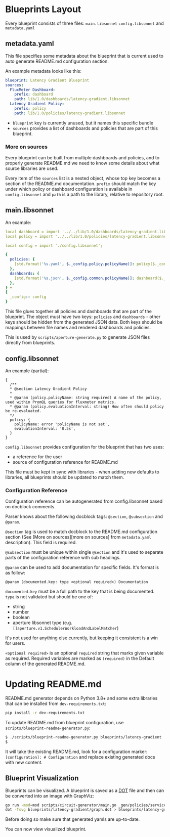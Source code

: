 # Blueprints Layout

Every blueprint consists of three files: `main.libsonnet` `config.libsonnet` and `metadata.yaml`

## metadata.yaml

This file specifies some metadata about the blueprint that is current used to auto generate README.md
configuration section.

An example metadata looks like this:

```yaml
blueprint: Latency Gradient Blueprint
sources:
  FluxMeter Dashboard:
    prefix: dashboard
    path: lib/1.0/dashboards/latency-gradient.libsonnet
  Latency Gradient Policy:
    prefix: policy
    path: lib/1.0/policies/latency-gradient.libsonnet
```

- `blueprint` key is currently unused, but it names this specific bundle
- `sources` provides a list of dashboards and policies that are part of this blueprint.

### More on sources

Every blueprint can be built from multiple dashboards and policies, and to properly
generate README.md we need to know some details about what source libraries are used.

Every item of the `sources` list is a nested object, whose top key becomes a section
of the README.md documentation. `prefix` should match the key under which policy or
dashboard configuration is available in `config.libsonnet` and `path` is a path to
the library, relative to repository root.

## main.libsonnet

An example:

```yaml
local dashboard = import '../../lib/1.0/dashboards/latency-gradient.libsonnet';
local policy = import '../../lib/1.0/policies/latency-gradient.libsonnet';

local config = import './config.libsonnet';

{
  policies: {
    [std.format('%s.yaml', $._config.policy.policyName)]: policy($._config.policy),
  },
  dashboards: {
    [std.format('%s.json', $._config.common.policyName)]: dashboard($._config.dashboard),
  },
} +
{
  _config:: config
}
```

This file glues together all policies and dashboards that are part of the blueprint.
The object must have two keys: `policies` and `dashboards` - other keys should be hidden
from the generated JSON data. Both keys should be mappings between file names and rendered
dashboards and policies.

This is used by `scripts/aperture-generate.py` to generate JSON files directly from blueprints.

## config.libsonnet

An example (partial):

```jsonnet
{
  /**
  * @section Latency Gradient Policy
  *
  * @param (policy.policyName: string required) A name of the policy, used within PromQL queries for fluxmeter metrics.
  * @param (policy.evaluationInterval: string) How often should policy be re-evaluated.
  */
  policy: {
    policyName: error 'policyName is not set',
    evaluationInterval: '0.5s',
  }
}
```

`config.libsonnet` provides configuration for the blueprint that has two uses:

- a reference for the user
- source of configuration reference for README.md

This file must be kept in sync with libraries - when adding new defaults to libraries, all blueprints
should be updated to match them.

### Configuration Reference

Configuration reference can be autogenerated from config.libsonnet based on docblock comments.

Parser knows about the following docblock tags: `@section`, `@subsection` and `@param`.

`@section` tag is used to match docblock to the README.md configuration section (See
[More on sources][more on sources] from `metadata.yaml` description). This field is
required.

`@subsection` must be unique within single `@section` and it's used to separate parts of the
configuration reference with sub headings.

`@param` can be used to add documentation for specific fields. It's format is as follow:

```
@param (documented.key: type <optional required>) Documentation
```

`documented.key` must be a full path to the key that is being documented.
`type` is not validated but should be one of:

- string
- number
- boolean
- aperture libsonnet type (e.g. `[]aperture.v1.SchedulerWorkloadAndLabelMatcher`)

It's not used for anything else currently, but keeping it consistent is a win for users.

`<optional required>` is an optional `required` string that marks given variable as required.
Required variables are marked as `(required)` in the Default column of the generated README.md.

# Updating README.md

README.md generator depends on Python 3.8+ and some extra libraries that can be installed
from `dev-requirements.txt`:

```sh
pip install -r dev-requirements.txt
```

To update README.md from blueprint configuration, use `scripts/blueprint-readme-generator.py`:

```sh
$ ./scripts/blueprint-readme-generator.py blueprints/latency-gradient
$
```

It will take the existing README.md, look for a configuration marker: `[configuration]: # Configuration`
and replace existing generated docs with new content.

## Blueprint Visualization

Blueprints can be visualized. A blueprint is saved as a [DOT](https://graphviz.org/doc/info/lang.html) file and then can be converted into an image with GraphViz:

```sh
go run -mod=mod scripts/circuit-generator/main.go _gen/policies/service1-latency-gradient.yaml blueprints/latency-gradient/graph.dot
dot -Tsvg blueprints/latency-gradient/graph.dot > blueprints/latency-gradient/graph.svg
```

Before doing so make sure that generated yamls are up-to-date.

You can now view visualized blueprint.
